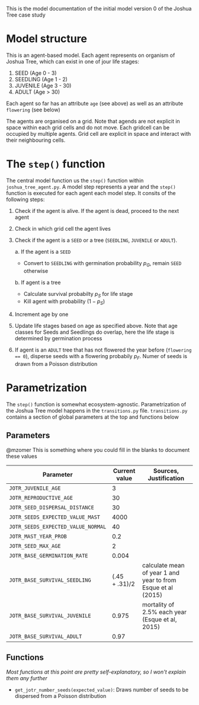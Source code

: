 This is the model documentation of the initial model version 0 of the Joshua Tree case study

# Model structure

This is an agent-based model. Each agent represents on organism of Joshua Tree, which can exist in one of jour life stages:

1. SEED (Age 0 - 3)
2. SEEDLING (Age 1 - 2)
3. JUVENILE (Age 3 - 30)
4. ADULT (Age > 30)

Each agent so far has an attribute `age` (see above) as well as an attribute `flowering` (see below)

The agents are organised on a grid. Note that agends are not explicit in space within each grid cells and do not move. Each gridcell can be occupied by multiple agents. Grid cell are explicit in space and interact with their neighbouring cells.

# The `step()` function

The central model function us the `step()` function within `joshua_tree_agent.py`. A model step represents a year and the `step()` function is executed for each agent each model step. It consits of the following steps:

1.  Check if the agent is alive. If the agent is dead, proceed to the next agent
2.  Check in which grid cell the agent lives
3.  Check if the agent is a `SEED` or a tree (`SEEDLING`, `JUVENILE` or `ADULT`).

    a. If the agent is a `SEED`

    - Convert to `SEEDLING` with germination probability $p_G$, remain `SEED` otherwise

    b. If agent is a tree

    - Calculate survival probabilty $p_S$ for life stage
    - Kill agent with probability $(1 - p_S)$

4.  Increment age by one
5.  Update life stages based on age as specified above. Note that age classes for Seeds and Seedlings do overlap, here the life stage is determined by germination process
6.  If agent is an `ADULT` tree that has not flowered the year before (`flowering == 0`), disperse seeds with a flowering probabily $p_F$. Numer of seeds is drawn from a Poisson distribution

# Parametrization

The `step()` function is somewhat ecosystem-agnostic. Parametrization of the Joshua Tree model happens in the `transitions.py` file. `transitions.py` contains a section of global parameters at the top and functions below

## Parameters

@mzomer This is something where you could fill in the blanks to document these values

| **Parameter**                      | **Current value** | **Sources, Justification**                                   |
| ---------------------------------- | ----------------- | ------------------------------------------------------------ |
| `JOTR_JUVENILE_AGE`                | 3                 |                                                              |
| `JOTR_REPRODUCTIVE_AGE`            | 30                |                                                              |
| `JOTR_SEED_DISPERSAL_DISTANCE`     | 30                |                                                              |
| `JOTR_SEEDS_EXPECTED_VALUE_MAST`   | 4000              |                                                              |
| `JOTR_SEEDS_EXPECTED_VALUE_NORMAL` | 40                |                                                              |
| `JOTR_MAST_YEAR_PROB`              | 0.2               |                                                              |
| `JOTR_SEED_MAX_AGE`                | 2                 |                                                              |
| `JOTR_BASE_GERMINATION_RATE`       | 0.004             |                                                              |
| `JOTR_BASE_SURVIVAL_SEEDLING`      | $(.45 + .31)/2$   | calculate mean of year 1 and year to from Esque et al (2015) |
| `JOTR_BASE_SURVIVAL_JUVENILE`      | 0.975             | mortality of 2.5% each year (Esque et al, 2015)              |
| `JOTR_BASE_SURVIVAL_ADULT`         | 0.97              |                                                              |

## Functions

_Most functions at this point are pretty self-explanatory, so I won't explain them any further_

- `get_jotr_number_seeds(expected_value)`: Draws number of seeds to be dispersed from a Poisson distribution
